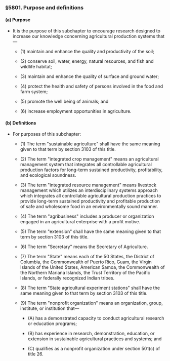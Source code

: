 ### §5801. Purpose and definitions
#### (a) Purpose
* It is the purpose of this subchapter to encourage research designed to increase our knowledge concerning agricultural production systems that—

  * (1) maintain and enhance the quality and productivity of the soil;

  * (2) conserve soil, water, energy, natural resources, and fish and wildlife habitat;

  * (3) maintain and enhance the quality of surface and ground water;

  * (4) protect the health and safety of persons involved in the food and farm system;

  * (5) promote the well being of animals; and

  * (6) increase employment opportunities in agriculture.

#### (b) Definitions
* For purposes of this subchapter:

  * (1) The term "sustainable agriculture" shall have the same meaning given to that term by section 3103 of this title.

  * (2) The term "integrated crop management" means an agricultural management system that integrates all controllable agricultural production factors for long-term sustained productivity, profitability, and ecological soundness.

  * (3) The term "integrated resource management" means livestock management which utilizes an interdisciplinary systems approach which integrates all controllable agricultural production practices to provide long-term sustained productivity and profitable production of safe and wholesome food in an environmentally sound manner.

  * (4) The term "agribusiness" includes a producer or organization engaged in an agricultural enterprise with a profit motive.

  * (5) The term "extension" shall have the same meaning given to that term by section 3103 of this title.

  * (6) The term "Secretary" means the Secretary of Agriculture.

  * (7) The term "State" means each of the 50 States, the District of Columbia, the Commonwealth of Puerto Rico, Guam, the Virgin Islands of the United States, American Samoa, the Commonwealth of the Northern Mariana Islands, the Trust Territory of the Pacific Islands, or federally recognized Indian tribes.

  * (8) The term "State agricultural experiment stations" shall have the same meaning given to that term by section 3103 of this title.

  * (9) The term "nonprofit organization" means an organization, group, institute, or institution that—

    * (A) has a demonstrated capacity to conduct agricultural research or education programs;

    * (B) has experience in research, demonstration, education, or extension in sustainable agricultural practices and systems; and

    * (C) qualifies as a nonprofit organization under section 501(c) of title 26.